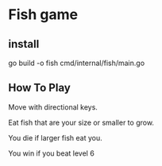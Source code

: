 # Fish game

## install

go build -o fish cmd/internal/fish/main.go


## How To Play

Move with directional keys.

Eat fish that are your size or smaller to grow.

You die if larger fish eat you.

You win if you beat level 6